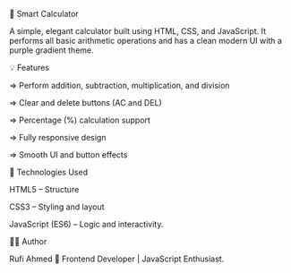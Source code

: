 🧮 Smart Calculator

A simple, elegant calculator built using HTML, CSS, and JavaScript.
It performs all basic arithmetic operations and has a clean modern UI with a purple gradient theme.

💡 Features

=> Perform addition, subtraction, multiplication, and division

=> Clear and delete buttons (AC and DEL)

=> Percentage (%) calculation support

=> Fully responsive design

=> Smooth UI and button effects

🧱 Technologies Used

HTML5 – Structure

CSS3 – Styling and layout

JavaScript (ES6) – Logic and interactivity.

👨‍💻 Author

Rufi Ahmed
💜 Frontend Developer | JavaScript Enthusiast.
